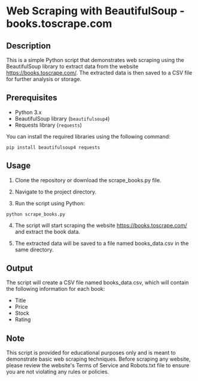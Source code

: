 # Web Scraping with BeautifulSoup - books.toscrape.com

## Description

This is a simple Python script that demonstrates web scraping using the BeautifulSoup library to extract data from the website https://books.toscrape.com/. The extracted data is then saved to a CSV file for further analysis or storage.

## Prerequisites

- Python 3.x
- BeautifulSoup library (`beautifulsoup4`)
- Requests library (`requests`)

You can install the required libraries using the following command:

```console
pip install beautifulsoup4 requests
```

## Usage
1. Clone the repository or download the scrape_books.py file.

2. Navigate to the project directory.

3. Run the script using Python:

```console
python scrape_books.py
```

4. The script will start scraping the website https://books.toscrape.com/ and extract the book data.

5. The extracted data will be saved to a file named books_data.csv in the same directory.

## Output 
The script will create a CSV file named books_data.csv, which will contain the following information for each book:
* Title
* Price
* Stock
* Rating

## Note
This script is provided for educational purposes only and is meant to demonstrate basic web scraping techniques. Before scraping any website, please review the website's Terms of Service and Robots.txt file to ensure you are not violating any rules or policies.
